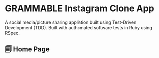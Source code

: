 # GRAMMABLE Instagram Clone App

A social media/picture sharing appliation built using Test-Driven Development (TDD). Built with authomated software tests in Ruby using RSpec.

## 🗐 Home Page


